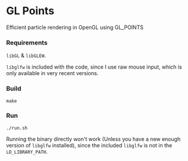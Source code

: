 # GL Points

Efficient particle rendering in OpenGL using GL_POINTS

### Requirements

`libGL` & `libGLEW`.

`libglfw` is included with the code, since I use raw mouse input, which is only available in very recent versions.

### Build

`make`

### Run

`./run.sh`

Running the binary directly won't work (Unless you have a new enough version of `libglfw` installed), since the included `libglfw` is not in the `LD_LIBRARY_PATH`.
